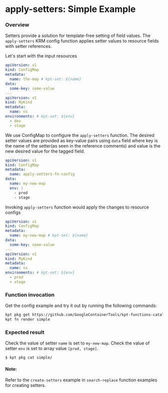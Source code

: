 # apply-setters: Simple Example

### Overview

<!-- TODO(phanimarupaka): Populate here and update below -->

Setters provide a solution for template-free setting of field values. The
`apply-setters` KRM config function applies setter values to resource fields
with setter references.

Let's start with the input resources

```yaml
apiVersion: v1
kind: ConfigMap
metadata:
  name: the-map # kpt-set: ${name}
data:
  some-key: some-value
---
apiVersion: v1
kind: MyKind
metadata:
  name: ns
environments: # kpt-set: ${env}
  - dev
  - stage
```

We use ConfigMap to configure the `apply-setters` function. The desired
setter values are provided as key-value pairs using `data` field where key is
the name of the setter(as seen in the reference comments) and value is the new
desired value for the tagged field.

```yaml
apiVersion: v1
kind: ConfigMap
metadata:
  name: apply-setters-fn-config
data:
  name: my-new-map
  env: |
    - prod
    - stage
```

Invoking `apply-setters` function would apply the changes to resource configs

```yaml
apiVersion: v1
kind: ConfigMap
metadata:
  name: my-new-map # kpt-set: ${name}
data:
  some-key: some-value
---
apiVersion: v1
kind: MyKind
metadata:
  name: ns
environments: # kpt-set: ${env}
  - prod
  - stage
```

### Function invocation

Get the config example and try it out by running the following commands:

```sh
kpt pkg get https://github.com/GoogleContainerTools/kpt-functions-catalog.git/examples/apply-setters/simple .
kpt fn render simple
```

### Expected result

Check the value of setter `name` is set to `my-new-map`.
Check the value of setter `env` is set to array value `[prod, stage]`.

```sh
$ kpt pkg cat simple/
```

#### Note:

Refer to the `create-setters` example in `search-replace` function examples for creating setters.
